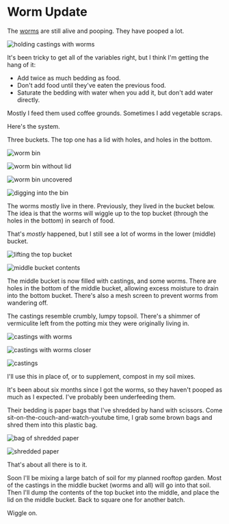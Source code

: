 Worm Update
===========
The [worms][1] are still alive and pooping.  They have pooped a lot.

![holding castings with worms](hold-castings-with-worms_small.webp)

It's been tricky to get all of the variables right, but I think I'm getting the
hang of it:

- Add twice as much bedding as food.
- Don't add food until they've eaten the previous food.
- Saturate the bedding with water when you add it, but don't add water
  directly.

Mostly I feed them used coffee grounds.  Sometimes I add vegetable scraps.

Here's the system.

Three buckets.  The top one has a lid with holes, and holes in the bottom.

![worm bin](bin_small.webp)

![worm bin without lid](lidless-bin_small.webp)

![worm bin uncovered](open-bin_small.webp)

![digging into the bin](dig-bin_small.webp)

The worms mostly live in there.  Previously, they lived in the bucket below.
The idea is that the worms will wiggle up to the top bucket (through the holes
in the bottom) in search of food.

That's _mostly_ happened, but I still see a lot of worms in the lower (middle)
bucket.

![lifting the top bucket](lift-top-bucket_small.webp)

![middle bucket contents](middle-bucket_small.webp)

The middle bucket is now filled with castings, and some worms.  There are holes
in the bottom of the middle bucket, allowing excess moisture to drain into the
bottom bucket.  There's also a mesh screen to prevent worms from wandering off.

The castings resemble crumbly, lumpy topsoil.  There's a shimmer of vermiculite
left from the potting mix they were originally living in.

![castings with worms](hold-castings-with-worms_small.webp)

![castings with worms closer](hold-castings-with-worms-2_small.webp)

![castings](hold-castings_small.webp)

I'll use this in place of, or to supplement, compost in my soil mixes.

It's been about six months since I got the worms, so they haven't pooped
as much as I expected.  I've probably been underfeeding them.

Their bedding is paper bags that I've shredded by hand with scissors.  Come
sit-on-the-couch-and-watch-youtube time, I grab some brown bags and shred
them into this plastic bag.

![bag of shredded paper](bedding-bag_small.webp)

![shredded paper](bedding_small.webp)

That's about all there is to it.

Soon I'll be mixing a large batch of soil for my planned rooftop garden.  Most
of the castings in the middle bucket (worms and all) will go into that soil.
Then I'll dump the contents of the top bucket into the middle, and place the
lid on the middle bucket.  Back to square one for another batch.

Wiggle on.

[1]: ../worms/worms.html
